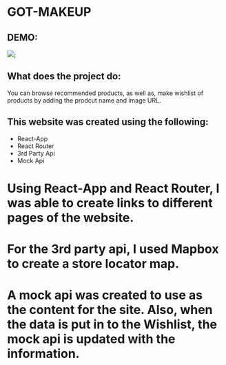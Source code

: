 # GOT-MAKEUP
## DEMO:
![](https://imgur.com/1GOvV05);

## What does the project do:
You can browse recommended products, as well as, make  wishlist of products by adding the prodcut name and image URL.
## This website was created using the following:
* React-App
* React Router 
* 3rd Party Api 
* Mock Api 

# Using React-App and React Router, I was able to create links to different pages of the website. 
# For the 3rd party api, I used Mapbox to create a store locator map. 
# A mock api was created to use as the content for the site. Also, when the data is put in to the Wishlist, the mock api is updated with the information.

